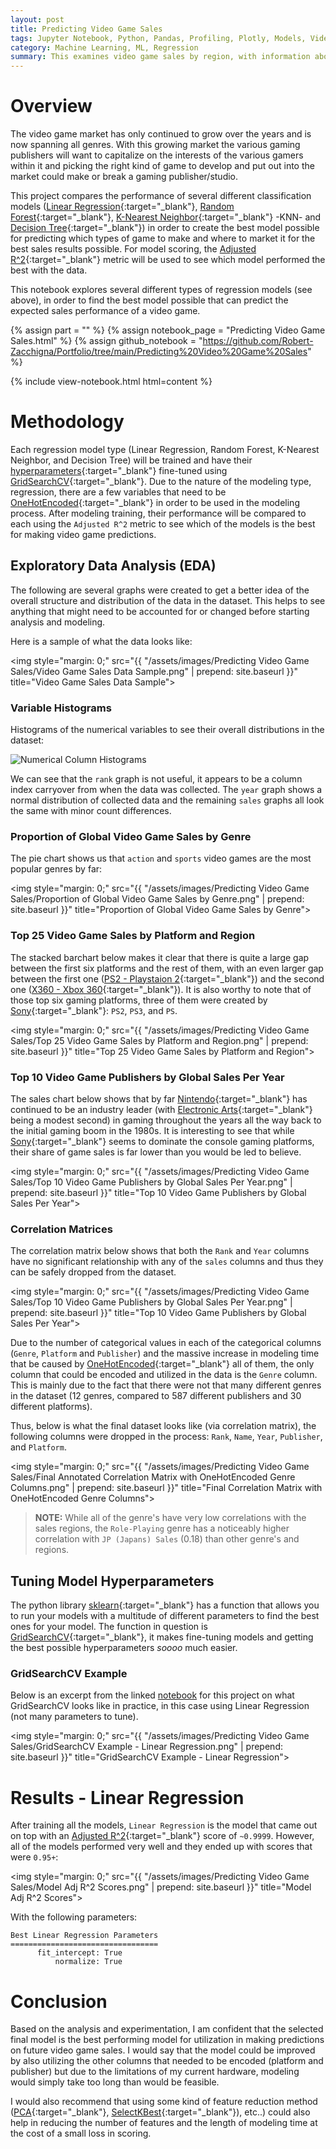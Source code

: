 ```yaml
---
layout: post
title: Predicting Video Game Sales
tags: Jupyter Notebook, Python, Pandas, Profiling, Plotly, Models, Video Games
category: Machine Learning, ML, Regression
summary: This examines video game sales by region, with information about the type of video game being sold, in order to create a model to predict the expected sales performance.
---
```




# Overview

The video game market has only continued to grow over the years and is now spanning all genres. With this growing 
market the various gaming publishers will want to capitalize on the interests of the various gamers within it and picking 
the right kind of game to develop and put out into the market could make or break a gaming publisher/studio.

This project compares the performance of several different classification models 
([Linear Regression](https://machinelearningmastery.com/linear-regression-for-machine-learning/){:target="_blank"}, 
[Random Forest](https://en.wikipedia.org/wiki/Random_forest){:target="_blank"}, 
[K-Nearest Neighbor](https://en.wikipedia.org/wiki/K-nearest_neighbors_algorithm){:target="_blank"} -KNN- and 
[Decision Tree](https://towardsdatascience.com/decision-trees-in-machine-learning-641b9c4e8052){:target="_blank"}) 
in order to create the best model possible for predicting which types of game to make and where to market it for the best
sales results possible. For model scoring, the [Adjusted R^2](https://www.statisticshowto.com/probability-and-statistics/statistics-definitions/adjusted-r2/){:target="_blank"}
metric will be used to see which model performed the best with the data.

This notebook explores several different types of regression models (see above), in order to find the best model possible 
that can predict the expected sales performance of a video game.

{% assign part = "" %}
{% assign notebook_page = "Predicting Video Game Sales.html" %}
{% assign github_notebook = "https://github.com/Robert-Zacchigna/Portfolio/tree/main/Predicting%20Video%20Game%20Sales" %}

{% include view-notebook.html html=content %}


# Methodology

Each regression model type (Linear Regression, Random Forest, K-Nearest Neighbor, and Decision Tree) will be trained and have their
[hyperparameters](https://en.wikipedia.org/wiki/Hyperparameter_(machine_learning)){:target="_blank"} fine-tuned using 
[GridSearchCV](https://scikit-learn.org/stable/modules/generated/sklearn.model_selection.GridSearchCV.html){:target="_blank"}.
Due to the nature of the modeling type, regression, there are a few variables that need to be 
[OneHotEncoded](https://hackernoon.com/what-is-one-hot-encoding-why-and-when-do-you-have-to-use-it-e3c6186d008f){:target="_blank"}
in order to be used in the modeling process. After modeling training, their performance will be compared to each using the
`Adjusted R^2` metric to see which of the models is the best for making video game predictions.


## Exploratory Data Analysis (EDA)

The following are several graphs were created to get a better idea of the overall structure and distribution of the data
in the dataset. This helps to see anything that might need to be accounted for or changed before starting analysis and modeling. 

Here is a sample of what the data looks like:

<img style="margin: 0;" src="{{ "/assets/images/Predicting Video Game Sales/Video Game Sales Data Sample.png" | prepend: site.baseurl }}" title="Video Game Sales Data Sample">


### Variable Histograms

Histograms of the numerical variables to see their overall distributions in the dataset:

<div style="max-width: 870px;">
    <img style="margin: 0;" src="{{ "/assets/images/Predicting Video Game Sales/Numerical Column Histograms.png" | prepend: site.baseurl }}" title="Numerical Column Histograms">
</div>

<p></p>

We can see that the `rank` graph is not useful, it appears to be a column index carryover from when the data was collected. 
The `year` graph shows a normal distribution of collected data and the remaining `sales` graphs all look the same with minor 
count differences. 


### Proportion of Global Video Game Sales by Genre

The pie chart shows us that `action` and `sports` video games are the most popular genres by far:

<img style="margin: 0;" src="{{ "/assets/images/Predicting Video Game Sales/Proportion of Global Video Game Sales by Genre.png" | prepend: site.baseurl }}" title="Proportion of Global Video Game Sales by Genre">


### Top 25 Video Game Sales by Platform and Region

The stacked barchart below makes it clear that there is quite a large gap between the first six platforms and the rest of 
them, with an even larger gap between the first one ([PS2 - Playstaion 2](https://en.wikipedia.org/wiki/PlayStation_2){:target="_blank"}) 
and the second one ([X360 - Xbox 360](https://en.wikipedia.org/wiki/Xbox_360){:target="_blank"}). It is 
also worthy to note that of those top six gaming platforms, three of them were created by 
[Sony](https://en.wikipedia.org/wiki/Sony){:target="_blank"}: `PS2`, `PS3`, and `PS`.

<img style="margin: 0;" src="{{ "/assets/images/Predicting Video Game Sales/Top 25 Video Game Sales by Platform and Region.png" | prepend: site.baseurl }}" title="Top 25 Video Game Sales by Platform and Region">


### Top 10 Video Game Publishers by Global Sales Per Year

The sales chart below shows that by far [Nintendo](https://en.wikipedia.org/wiki/Nintendo){:target="_blank"} has continued
to be an industry leader (with [Electronic Arts](https://en.wikipedia.org/wiki/Electronic_Arts){:target="_blank"} being a 
modest second) in gaming throughout the years all the way back to the initial gaming boom in the 1980s. It is interesting 
to see that while [Sony](https://en.wikipedia.org/wiki/Sony){:target="_blank"} seems to dominate the console gaming platforms, 
their share of game sales is far lower than you would be led to believe.

<img style="margin: 0;" src="{{ "/assets/images/Predicting Video Game Sales/Top 10 Video Game Publishers by Global Sales Per Year.png" | prepend: site.baseurl }}" title="Top 10 Video Game Publishers by Global Sales Per Year">


### Correlation Matrices

The correlation matrix below shows that both the `Rank` and `Year` columns have no significant relationship with any of the 
`sales` columns and thus they can be safely dropped from the dataset.

<img style="margin: 0;" src="{{ "/assets/images/Predicting Video Game Sales/Top 10 Video Game Publishers by Global Sales Per Year.png" | prepend: site.baseurl }}" title="Top 10 Video Game Publishers by Global Sales Per Year">

Due to the number of categorical values in each of the categorical columns (`Genre`, `Platform` and `Publisher`) and the
massive increase in modeling time that be caused by [OneHotEncoded](https://hackernoon.com/what-is-one-hot-encoding-why-and-when-do-you-have-to-use-it-e3c6186d008f){:target="_blank"}
all of them, the only column that could be encoded and utilized in the data is the `Genre` column. This is mainly due to 
the fact that there were not that many different genres in the dataset (12 genres, compared to 587 different publishers and 30 different platforms). 

Thus, below is what the final dataset looks like (via correlation matrix), the following columns were dropped in the 
process: `Rank`, `Name`, `Year`, `Publisher`, and `Platform`.

<img style="margin: 0;" src="{{ "/assets/images/Predicting Video Game Sales/Final Annotated Correlation Matrix with OneHotEncoded Genre Columns.png" | prepend: site.baseurl }}" title="Final Correlation Matrix with OneHotEncoded Genre Columns">

> **NOTE:** While all of the genre's have very low correlations with the sales regions, the `Role-Playing` genre has a 
> noticeably higher correlation with `JP (Japans) Sales` (0.18) than other genre's and regions.


## Tuning Model Hyperparameters

The python library [sklearn](https://scikit-learn.org/stable/index.html){:target="_blank"} has a function that allows you 
to run your models with a multitude of different parameters to find the best ones for your model. The function in question 
is [GridSearchCV](https://scikit-learn.org/stable/modules/generated/sklearn.model_selection.GridSearchCV.html){:target="_blank"},
it makes fine-tuning models and getting the best possible hyperparameters *soooo* much easier.


### GridSearchCV Example

Below is an excerpt from the linked [notebook](#view-jupyter-notebook) for this project on what GridSearchCV looks like 
in practice, in this case using Linear Regression (not many parameters to tune).

<img style="margin: 0;" src="{{ "/assets/images/Predicting Video Game Sales/GridSearchCV Example - Linear Regression.png" | prepend: site.baseurl }}" title="GridSearchCV Example - Linear Regression">


# Results - Linear Regression

After training all the models, `Linear Regression` is the model that came out on top with an 
[Adjusted R^2](https://www.statisticshowto.com/probability-and-statistics/statistics-definitions/adjusted-r2/){:target="_blank"}
score of `~0.9999`. However, all of the models performed very well and they ended up with scores that were `0.95+`:

<img style="margin: 0;" src="{{ "/assets/images/Predicting Video Game Sales/Model Adj R^2 Scores.png" | prepend: site.baseurl }}" title="Model Adj R^2 Scores">

With the following parameters:

<style>
    .language-text {
        max-width: 357px !important;
    }
</style>

```text
Best Linear Regression Parameters
=================================
      fit_intercept: True
          normalize: True
```

# Conclusion

Based on the analysis and experimentation, I am confident that the selected final model is the best performing 
model for utilization in making predictions on future video game sales. I would say that the model could be improved by also 
utilizing the other columns that needed to be encoded (platform and publisher) but due to the limitations of my current 
hardware, modeling would simply take too long than would be feasible.

I would also recommend that using some kind of feature reduction method 
([PCA](https://towardsdatascience.com/a-one-stop-shop-for-principal-component-analysis-5582fb7e0a9c){:target="_blank"}, 
[SelectKBest](https://www.datatechnotes.com/2021/02/seleckbest-feature-selection-example-in-python.html){:target="_blank"}), 
etc..) could also help in reducing the number of features and the length of modeling time at the cost of a small loss in scoring.
